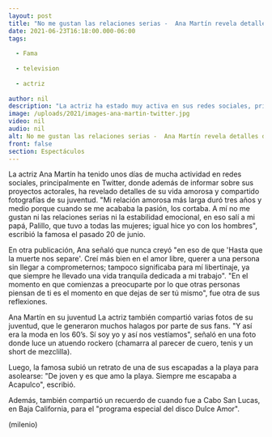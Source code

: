 ```yaml
---
layout: post
title: "No me gustan las relaciones serias -  Ana Martín revela detalles de su vida amorosa"
date: 2021-06-23T16:18:00.000-06:00
tags:
  
  - Fama
  
  - television
  
  - actriz
  
author: nil
description: "La actriz ha estado muy activa en sus redes sociales, principalmente Twitter; también recordó su juventud a través de varias fotografías."
image: /uploads/2021/images-ana-martin-twitter.jpg
video: nil
audio: nil
alt: No me gustan las relaciones serias -  Ana Martín revela detalles de su vida amorosa
front: false
section: Espectáculos
---
```


La actriz Ana Martín ha tenido unos días de mucha actividad en redes sociales, principalmente en Twitter, donde además de informar sobre sus proyectos actorales, ha revelado detalles de su vida amorosa y  compartido fotografías de su juventud. "Mi relación amorosa más larga duró tres años y medio porque cuando se me acababa la pasión, los cortaba. A mí no me gustan ni las relaciones serias ni la estabilidad emocional, en eso salí a mi papá, Palillo, que tuvo a todas las mujeres; igual hice yo con los hombres", escribió la famosa el pasado 20 de junio. 

En otra publicación, Ana señaló que nunca creyó "en eso de que 'Hasta que la muerte nos separe'. Creí más bien en el amor libre, querer a una persona sin llegar a comprometernos; tampoco significaba para mí libertinaje, ya que siempre he llevado una vida tranquila dedicada a mi trabajo". "En el momento en que comienzas a preocuparte por lo que otras personas piensan de ti es el momento en que dejas de ser tú mismo", fue otra de sus reflexiones.

Ana Martín en su juventud La actriz también compartió varias fotos de su juventud, que le generaron muchos halagos por parte de sus fans. "Y así era la moda en los 60’s. Sí soy yo y así nos vestíamos", señaló en una foto donde luce un atuendo rockero (chamarra al parecer de cuero, tenis y un short de mezclilla). 

Luego, la famosa subió un retrato de una de sus escapadas a la playa para asolearse: "De joven y es que amo la playa. Siempre me escapaba a Acapulco", escribió. 

Además, también compartió un recuerdo de cuando fue a Cabo San Lucas, en Baja California, para el "programa especial del disco Dulce Amor". 

(milenio)